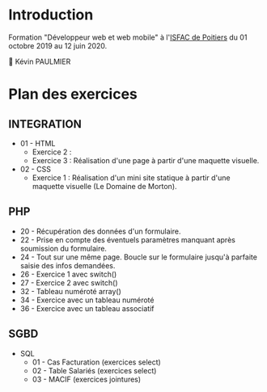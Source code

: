 # Introduction

Formation "Développeur web et web mobile" à l'[ISFAC de Poitiers](https://www.formation-isfac.com) du 01 octobre 2019 au 12 juin 2020.

:boy: Kévin PAULMIER

# Plan des exercices

## INTEGRATION
* 01 - HTML
    * Exercice 2 :
    * Exercice 3 : Réalisation d'une page à partir d'une maquette visuelle.
* 02 - CSS
    * Exercice 1 : Réalisation d'un mini site statique à partir d'une maquette visuelle (Le Domaine de Morton).

## PHP
* 20 - Récupération des données d'un formulaire.
* 22 - Prise en compte des éventuels paramètres manquant après soumission du formulaire.
* 24 - Tout sur une même page. Boucle sur le formulaire jusqu'à parfaite saisie des infos demandées.
* 26 - Exercice 1 avec switch()
* 27 - Exercice 2 avec switch()
* 32 - Tableau numéroté array()
* 34 - Exercice avec un tableau numéroté
* 36 - Exercice avec un tableau associatif

## SGBD
* SQL
    * 01 - Cas Facturation (exercices select)
    * 02 - Table Salariés (exercices select)
    * 03 - MACIF (exercices jointures)